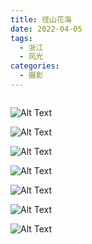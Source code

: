 ```yaml
---
title: 径山花海
date: 2022-04-05
tags:
  - 浙江
  - 风光
categories:
  - 摄影
---
```


<img src="https://www.ohpooh.space/%E6%91%84%E5%BD%B1%2F%E5%BE%84%E5%B1%B1%E8%8A%B1%E6%B5%B7%2Fhaou-3512.jpg" alt="">

<!-- more -->

![Alt Text](https://www.ohpooh.space/%E6%91%84%E5%BD%B1%2F%E5%BE%84%E5%B1%B1%E8%8A%B1%E6%B5%B7%2Fhaou-3609.jpg)

![Alt Text](https://www.ohpooh.space/%E6%91%84%E5%BD%B1%2F%E5%BE%84%E5%B1%B1%E8%8A%B1%E6%B5%B7%2Fhaou-3646.jpg)

![Alt Text](https://www.ohpooh.space/%E6%91%84%E5%BD%B1%2F%E5%BE%84%E5%B1%B1%E8%8A%B1%E6%B5%B7%2Fhaou-3647.jpg)

![Alt Text](https://www.ohpooh.space/%E6%91%84%E5%BD%B1%2F%E5%BE%84%E5%B1%B1%E8%8A%B1%E6%B5%B7%2Fhaou-3652.jpg)

![Alt Text](https://www.ohpooh.space/%E6%91%84%E5%BD%B1%2F%E5%BE%84%E5%B1%B1%E8%8A%B1%E6%B5%B7%2Fhaou-3669.jpg)

![Alt Text](https://www.ohpooh.space/%E6%91%84%E5%BD%B1%2F%E5%BE%84%E5%B1%B1%E8%8A%B1%E6%B5%B7%2Fhaou-3670.jpg)

![Alt Text](https://www.ohpooh.space/%E6%91%84%E5%BD%B1%2F%E5%BE%84%E5%B1%B1%E8%8A%B1%E6%B5%B7%2Fhaou-3672.jpg)

